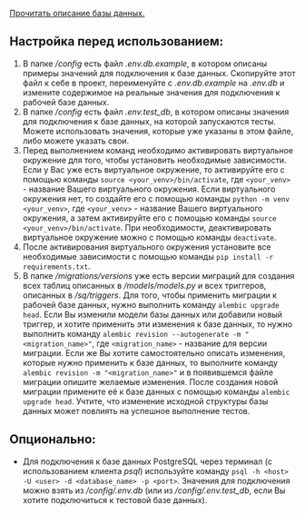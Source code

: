 [Прочитать описание базы данных.](docs/description.md)

## Настройка перед использованием:
1) В папке */config* есть файл *.env.db.example*, в котором описаны примеры значений для подключения к базе данных. Скопируйте этот файл к себе в проект, переименуйте с *.env.db.example* на *.env.db* и измените содержимое на реальные значения для подключения к рабочей базе данных.
2) В папке */config* есть файл *.env.test_db*, в котором описаны значения для подключения к базе данных, на которой запускаются тесты. Можете использовать значения, которые уже указаны в этом файле, либо можете указать свои.
3) Перед выполнением команд необходимо активировать виртуальное окружение для того, чтобы установить необходимые зависимости. Если у Вас уже есть виртуальное окружение, то активируйте его с помощью команды `source <your_venv>/bin/activate`, где `<your_venv>` - название Вашего виртуального окружения. Если виртуального окружения нет, то создайте его с помощью команды `python -m venv <your_venv>`, где `<your_venv>` - название Вашего виртуального окружения, а затем активируйте его с помощью команды `source <your_venv>/bin/activate`. При необходимости, деактивировать виртуальное окружение можно с помощью команды `deactivate`.
4) После активирования виртуального окружения установите все необходимые зависимости с помощью команды `pip install -r requirements.txt`.
5) В папке */migrations/versions* уже есть версии миграций для создания всех таблиц описанных в */models/models.py* и всех триггеров, описанных в */sq/triggers*. Для того, чтобы применить миграции к рабочей базе данных, нужно выполнить команду `alembic upgrade head`. Если Вы изменили модели базы данных или добавили новый триггер, и хотите применить эти изменения к базе данных, то нужно выполнить команду `alembic revision --autogenerate -m "<migration_name>"`, где `<migration_name>` - название для версии миграции. Если же Вы хотите самостоятельно описать изменения, которые нужно применить к базе данных, то выполните команду `alembic revision -m "<migration_name>"` и в появившемся файле миграции опишите желаемые изменения. После создания новой миграции примените её к базе данных с помощью команды `alembic upgrade head`. Учтите, что изменение исходной структуры базы данных может повлиять на успешное выполнение тестов.

## Опционально:
- Для подключения к базе данных PostgreSQL через терминал (с использованием клиента *psql*) используйте команду `psql -h <host> -U <user> -d <database_name> -p <port>`. Значения для подключения можно взять из */config/.env.db* (или из */config/.env.test_db*, если Вы хотите подключиться к тестовой базе данных).